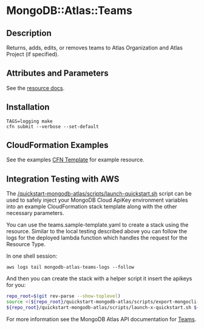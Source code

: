 # MongoDB::Atlas::Teams

## Description
Returns, adds, edits, or removes teams to Atlas Organization and Atlas Project (if specified).

## Attributes and Parameters

See the [resource docs](./docs/README.md).

## Installation

```
TAGS=logging make
cfn submit --verbose --set-default
```

## CloudFormation Examples

See the examples [CFN Template](/examples/teams/teams.json) for example resource.

## Integration Testing with AWS

The [/quickstart-mongodb-atlas/scripts/launch-quickstart.sh](https://github.com/mongodb/mongodbatlas-cloudformation-resources/blob/master/quickstart-mongodb-atlas/scripts/launch-quickstart.sh) script
can be used to safely inject your MongoDB Cloud ApiKey environment variables into an example
CloudFormation stack template along with the other necessary parameters.

You can use the teams.sample-template.yaml to create a stack using the resource.
Similar to the local testing described above you can follow the logs for the deployed
lambda function which handles the request for the Resource Type.

In one shell session:
```
aws logs tail mongodb-atlas-teams-logs --follow
```

And then you can create the stack with a helper script it insert the apikeys for you:


```bash
repo_root=$(git rev-parse --show-toplevel)
source <(${repo_root}/quickstart-mongodb-atlas/scripts/export-mongocli-config.py)
${repo_root}/quickstart-mongodb-atlas/scripts/launch-x-quickstart.sh ${repo_root}/cfn-resources/teams/test/teams.sample-template.yaml SampleAccessList1 ParameterKey=Name,ParameterValue=<YOUR_TEAM_NAME>  ParameterKey=Usernames,ParameterValue=<email id of one user assigned to your organization>
```

For more information see the MongoDB Atlas API documentation for [Teams](https://www.mongodb.com/docs/atlas/reference/api-resources-spec/#tag/Teams).
